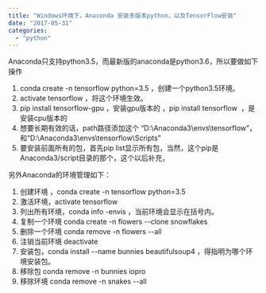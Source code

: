 ```yaml
---
title: "Windows环境下，Anaconda 安装多版本python，以及TensorFlow安装"
date: "2017-05-31"
categories: 
  - "python"
---
```


Anaconda只支持python3.5，而最新版的anaconda是python3.6，所以要做如下操作

1. conda create -n tensorflow python=3.5 ，创建一个python3.5环境。
2. activate tensorflow ，将这个环境生效。
3. pip install tensorflow-gpu ，安装gpu版本的 ，pip install tensorflow  ，是安装cpu版本的
4. 想要长期有效的话，path路径添加这个 “D:\\Anaconda3\\envs\\tensorflow”，和“D:\\Anaconda3\\envs\\tensorflow\\Scripts”
5. 要安装前面所有的包，首先pip list显示所有包，当然，这个pip是Anaconda3/script目录的那个，这个以后补充，

另外Anaconda的环境管理如下：

1. 创建环境 ，conda create -n tensorflow python=3.5
2. 激活环境，activate tensorflow
3. 列出所有环境，conda info -envis ，当前环境会显示在括号内。
4. 复制一个环境 conda create -n flowers --clone snowflakes
5. 删除一个环境 conda remove -n flowers --all
6. 注销当前环境 deactivate
7. 安装包，conda install --name bunnies beautifulsoup4 ，得指明为哪个环境安装包。
8. 移除包 conda remove -n bunnies iopro
9. 移除环境 conda remove -n snakes --all
